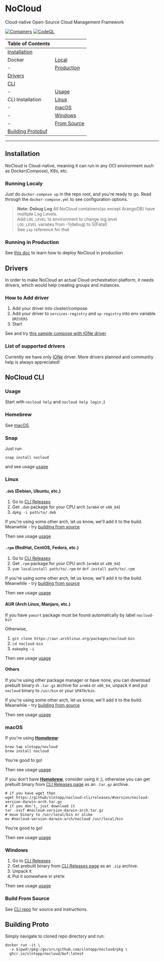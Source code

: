 # NoCloud

Cloud-native Open-Source Cloud Management Framework

[![Containers](https://github.com/slntopp/nocloud/actions/workflows/ci.yml/badge.svg?branch=master)](https://github.com/slntopp/nocloud/actions/workflows/ci.yml)
[![CodeQL](https://github.com/slntopp/nocloud/actions/workflows/codeql-analysis.yml/badge.svg?branch=master)](https://github.com/slntopp/nocloud/actions/workflows/codeql-analysis.yml)

| **Table of Contents** |                 |
|-------------------------------|---------|
| [Installation](#installation) |         |
| Docker | [Local](#running-localy)       |
| - | [Production](#running-in-production)|
| [Drivers](#drivers)           |         |
| [CLI](#nocloud-cli)           |         |
| - | [Usage](#usage)                     |
| CLI Installation | [Linux](#linux)      |
| - | [macOS](#macos)                     |
| - | [Windows](#windows)                 |
| - | [From Source](#build-from-source)   |
| [Building Protobuf](#building-proto) |  |
-------------------------------------------

## Installation

NoCloud is Cloud-native, meaning it can run in any OCI environment such as Docker(Compose), K8s, etc.

### Running Localy

Just do `docker-compose up` in the repo root, and you're ready to go.
Read through the `docker-compose.yml` to see configuration options.

> **Note: Debug Log**
All NoCloud containers(so except ArangoDB) have multiple Log Levels.  
Add `LOG_LEVEL` to environment to change log level  
`LOG_LEVEL` variates from -1(debug) to 5(Fatal)  
See `zap` reference for that  

### Running in Production

See [this doc](examples/nocloud_public/README.md) to learn how to deploy NoCloud in production

## Drivers

In order to make NoCloud an actual Cloud orchestration platform, it needs drivers, which would help creating groups and instances.

### How to Add driver

1. Add your driver into cluster/compose
2. Add your driver to `services-registry` and `sp-registry` into env variable `DRIVERS`
3. Start

See and try [this sample compose with IONe driver](examples/nocloud_n_ione/docker-compose.yml)

### List of supported drivers

Currently we have only [IONe](https://github.com/slntopp/nocloud-driver-ione) driver. More drivers planned and community help is always appreciated!

## NoCloud CLI

### Usage

Start with `nocloud help` and `nocloud help login` ;)

### Homebrew

See [macOS](#macos).

### Snap

Just run

```shell
snap install nocloud
```

and see usage [usage](#usage)

### Linux

#### `.deb` (Debian, Ubuntu, etc.)

1. Go to [CLI Releases](https://github.com/slntopp/nocloud-cli/releases)
2. Get `.deb` package for your CPU arch (`arm64` or `x86_64`)
3. `dpkg -i path/to/.deb`

If you're using some other arch, let us know, we'll add it to the build. Meanwhile - try [building from source](#build-from-source)

Then see usage [usage](#usage)

#### `.rpm` (RedHat, CentOS, Fedora, etc.)

1. Go to [CLI Releases](https://github.com/slntopp/nocloud-cli/releases)
2. Get `.rpm` package for your CPU arch (`arm64` or `x86_64`)
3. `yum localinstall path/to/.rpm` or `dnf install path/to/.rpm`

If you're using some other arch, let us know, we'll add it to the build. Meanwhile - try [building from source](#build-from-source)

Then see usage [usage](#usage)

#### AUR (Arch Linux, Manjaro, etc.)

If you have `yaourt` package must be found automatically by label `nocloud-bin`

Otherwise,

1. `git clone https://aur.archlinux.org/packages/nocloud-bin`
2. `cd nocloud-bin`
3. `makepkg -i`

Then see usage [usage](#usage)

#### Others

If you're using other package manager or have none, you can download prebuilt binary in `.tar.gz` archive for `arm64` or `x86_64`, unpack it and put `nocloud` binary to `/usr/bin` or your `$PATH/bin`.

If you're using some other arch, let us know, we'll add it to the build. Meanwhile - try [building from source](#build-from-source)

Then see usage [usage](#usage)

### macOS

If you're using [**Homebrew**](https://brew.sh):

```shell
brew tap slntopp/nocloud
brew install nocloud
```

You're good to go!

Then see usage [usage](#usage)

If you don't have [**Homebrew**](https://brew.sh), consider using it ;), otherwise you can get prebuilt binary from [CLI Releases page](https://github.com/slntopp/nocloud-cli/releases) as an `.tar.gz` archive.

```shell
# if you have wget then
wget https://github/slntopp/nocloud-cli/releases/#version/nocloud-version-darwin-arch.tar.gz
# if you don't, just download it
tar -xvzf #nocloud-version-darwin-arch.tar.gz
# move binary to /usr/local/bin or alike
mv #nocloud-version-darwin-arch/nocloud /usr/local/bin
```

You're good to go!

Then see usage [usage](#usage)

### Windows

1. Go to [CLI Releases](https://github.com/slntopp/nocloud-cli/releases)
2. Get prebuilt binary from [CLI Releases page](https://github.com/slntopp/nocloud-cli/releases) as an `.zip` archive.
3. Unpack it
4. Put it somewhere in `$PATH`

Then see usage [usage](#usage)

### Build From Source

See [CLI repo](https://github.com/slntopp/nocloud-cli) for source and instructions.

## Building Proto

Simply navigate to cloned repo directory and run:

```shell
docker run -it \
  -v $(pwd)/pkg:/go/src/github.com/slntopp/nocloud/pkg \
  ghcr.io/slntopp/nocloud/buf:latest
```
